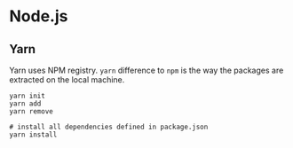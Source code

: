 # Node.js

## Yarn

Yarn uses NPM registry. `yarn` difference to `npm` is the way the packages are extracted on the local machine.

```
yarn init
yarn add
yarn remove
```

```
# install all dependencies defined in package.json
yarn install
```
